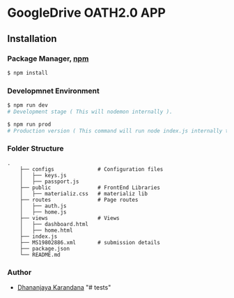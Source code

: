 # GoogleDrive OATH2.0 APP

## Installation

### Package Manager, [npm](https://www.npmjs.com)

```bash
$ npm install
```

### Developmnet Environment

```bash
$ npm run dev
# Development stage ( This will nodemon internally ).

$ npm run prod
# Production version ( This command will run node index.js internally to perform well in production environment ).

```

### Folder Structure
```
.
    ├── configs              # Configuration files 
    │   ├── keys.js          
    │   ├── passport.js      
    ├── public               # FrontEnd Libraries
    │   ├── materializ.css   # materializ lib
    ├── routes               # Page routes
    │   ├── auth.js          
    │   ├── home.js          
    ├── views                # Views
    │   ├── dashboard.html   
    │   ├── home.html       
    ├── index.js
    ├── MS19802886.xml       # submission details
    ├── package.json
    └── README.md
```
### Author
* [Dhananjaya Karandana](https://twitter.com/dkarandana)
"# tests" 

